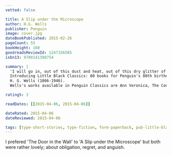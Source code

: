 ```yaml
---
vetted: false

title: A Slip under the Microscope
author: H.G. Wells
publisher: Penguin
image: cover.jpg
dateBookPublished: 2015-02-26
pageCount: 55
bookHeight: 160
goodreadsReviewId: 1247156505
isbn13: 9780141398754

summary: |
  'I will go in, out of this dust and heat, out of this dry glitter of vanity, out of these toilsome futilities. I will go and never return.' Two disturbing, mysterious and moving stories from Wells, science-fiction pioneer. 
  Introducing Little Black Classics: 80 books for Penguin's 80th birthday. Little Black Classics celebrate the huge range and diversity of Penguin Classics, with books from around the world and across many centuries. They take us from a balloon ride over Victorian London to a garden of blossom in Japan, from Tierra del Fuego to 16th-century California and the Russian steppe. Here are stories lyrical and savage; poems epic and intimate; essays satirical and inspirational; and ideas that have shaped the lives of millions. 
  H. G. Wells (1866-1946). 
  Wells's works available in Penguin Classics are Ann Veronica, The Country of the Blind and Other Selected Stories, The First Men in the Moon, The Invisible Man, The Island of Doctor Moreau, Kipps, Love and Mr Lewisham, A Modern Utopia, The New Machiavelli, The Shape of Things to Come, A Short History of the World, The Sleeper Awakes, The Time Machine, Tono-Bungay, The War in the Air and The War of the Worlds.

rating5: 3

readDates: [[2015-04-06, 2015-04-06]]

dateRated: 2015-04-06
dateReviewed: 2015-04-06

tags: [type-short-stories, type-fiction, form-paperback, pub-little-black-classics]
---
```


I prefered 'The Door in the Wall' to 'A Slip under the Microscope' but both were rather lovely; about obligation, regret, and anguish.
